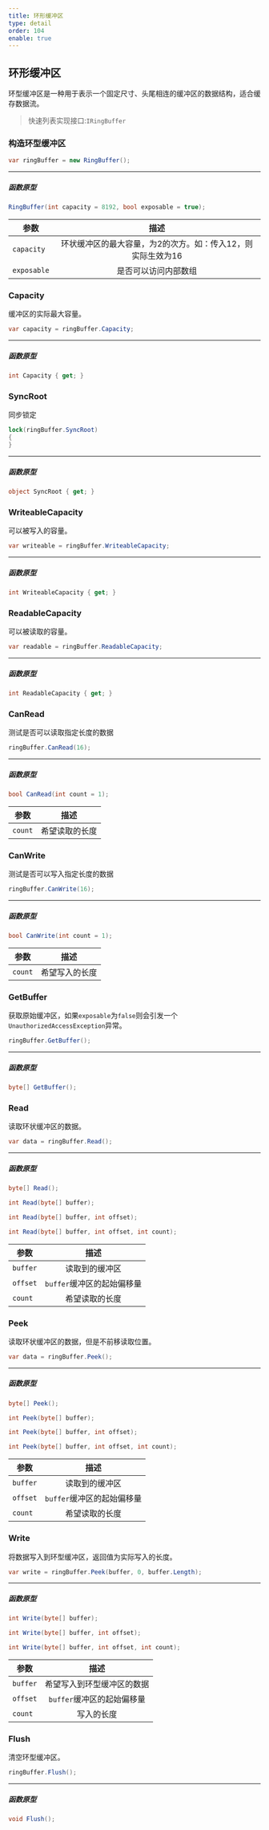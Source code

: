 ```yaml
---
title: 环形缓冲区
type: detail
order: 104
enable: true
---
```


## 环形缓冲区

环型缓冲区是一种用于表示一个固定尺寸、头尾相连的缓冲区的数据结构，适合缓存数据流。

> 快速列表实现接口:`IRingBuffer`

### 构造环型缓冲区

```csharp
var ringBuffer = new RingBuffer();
```

---
##### 函数原型

```csharp
RingBuffer(int capacity = 8192, bool exposable = true);
```

| 参数                            | 描述                 |
| -------------------------------- |:----------------------------:|
| `capacity`            | 环状缓冲区的最大容量，为2的次方。如：传入12，则实际生效为16      |
| `exposable`           | 是否可以访问内部数组      |

### Capacity

缓冲区的实际最大容量。

```csharp
var capacity = ringBuffer.Capacity;
```

---
##### 函数原型

```csharp
int Capacity { get; }
```

### SyncRoot

同步锁定

```csharp
lock(ringBuffer.SyncRoot)
{
}
```

---
##### 函数原型

```csharp
object SyncRoot { get; }
```

### WriteableCapacity

可以被写入的容量。

```csharp
var writeable = ringBuffer.WriteableCapacity;
```

---
##### 函数原型

```csharp
int WriteableCapacity { get; }
```

### ReadableCapacity

可以被读取的容量。

```csharp
var readable = ringBuffer.ReadableCapacity;
```

---
##### 函数原型

```csharp
int ReadableCapacity { get; }
```

### CanRead

测试是否可以读取指定长度的数据

```csharp
ringBuffer.CanRead(16);
```

---
##### 函数原型

```csharp
bool CanRead(int count = 1);
```

| 参数                            | 描述                 |
| -------------------------------- |:----------------------------:|
| `count`            | 希望读取的长度      |

### CanWrite

测试是否可以写入指定长度的数据

```csharp
ringBuffer.CanWrite(16);
```

---
##### 函数原型

```csharp
bool CanWrite(int count = 1);
```

| 参数                            | 描述                 |
| -------------------------------- |:----------------------------:|
| `count`            | 希望写入的长度      |

### GetBuffer

获取原始缓冲区，如果`exposable`为`false`则会引发一个`UnauthorizedAccessException`异常。

```csharp
ringBuffer.GetBuffer();
```

---
##### 函数原型

```csharp
byte[] GetBuffer();
```

### Read

读取环状缓冲区的数据。

```csharp
var data = ringBuffer.Read();
```

---
##### 函数原型

```csharp
byte[] Read();
```

```csharp
int Read(byte[] buffer);
```

```csharp
int Read(byte[] buffer, int offset);
```

```csharp
int Read(byte[] buffer, int offset, int count);
```

| 参数                            | 描述                 |
| -------------------------------- |:----------------------------:|
| `buffer`            | 读取到的缓冲区      |
| `offset`            | `buffer`缓冲区的起始偏移量      |
| `count`             | 希望读取的长度      |

### Peek

读取环状缓冲区的数据，但是不前移读取位置。

```csharp
var data = ringBuffer.Peek();
```

---
##### 函数原型

```csharp
byte[] Peek();
```

```csharp
int Peek(byte[] buffer);
```

```csharp
int Peek(byte[] buffer, int offset);
```

```csharp
int Peek(byte[] buffer, int offset, int count);
```

| 参数                            | 描述                 |
| -------------------------------- |:----------------------------:|
| `buffer`            | 读取到的缓冲区      |
| `offset`            | `buffer`缓冲区的起始偏移量      |
| `count`             | 希望读取的长度      |

### Write

将数据写入到环型缓冲区，返回值为实际写入的长度。

```csharp
var write = ringBuffer.Peek(buffer, 0, buffer.Length);
```

---
##### 函数原型

```csharp
int Write(byte[] buffer);
```

```csharp
int Write(byte[] buffer, int offset);
```

```csharp
int Write(byte[] buffer, int offset, int count);
```

| 参数                            | 描述                 |
| -------------------------------- |:----------------------------:|
| `buffer`            | 希望写入到环型缓冲区的数据      |
| `offset`            | `buffer`缓冲区的起始偏移量      |
| `count`             | 写入的长度      |

### Flush

清空环型缓冲区。

```csharp
ringBuffer.Flush();
```

---
##### 函数原型

```csharp
void Flush();
```